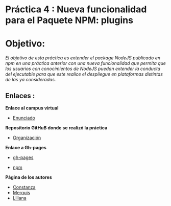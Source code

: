 # Práctica 4 : Nueva funcionalidad para el Paquete NPM: plugins

# Objetivo:
*El objetivo de esta práctica es extender el package NodeJS publicado en npm en una práctica anterior con una nueva*
*funcionalidad que permita que los usuarios con conocimientos de NodeJS puedan extender la conducta del ejecutable*
*para que este realice el despliegue en plataformas distintas de las ya consideradas.*

## Enlaces :

 **Enlace al campus virtual**

 * [Enunciado](https://casianorodriguezleon.gitbooks.io/ull-esit-1617/content/practicas/practicaplugin.html)

 **Repositorio GitHuB donde se realizó la práctica**

 * [Organización](https://github.com/ULL-ESIT-SYTW-1617/nueva-funcionalidad-para-el-paquete-npm-plugins-merquililycony/)

 **Enlace a Gh-pages**

 * [gh-pages](https://ull-esit-sytw-1617.github.io/nueva-funcionalidad-para-el-paquete-npm-plugins-merquililycony/)

 * [npm](https://www.npmjs.com/package/sytw1617-merquililycony)

 **Página de los autores**

 * [Constanza](http://alu0100673647.github.io)
 * [Merquis](http://merquis.github.io)
 * [Liliana](https://alu0100762846.github.io)
